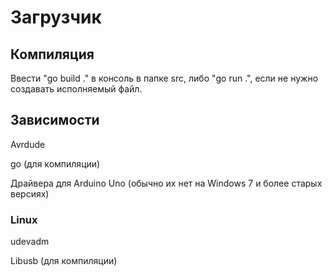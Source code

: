 # Загрузчик 

## Компиляция
Ввести "go build ." в консоль в папке src, либо "go run .", если не нужно создавать исполняемый файл.

## Зависимости
Avrdude

go (для компиляции)

Драйвера для Arduino Uno (обычно их нет на Windows 7 и более старых версиях)

### Linux
udevadm

Libusb (для компиляции)
